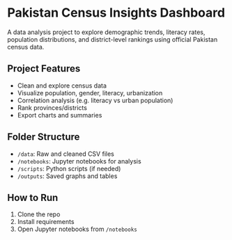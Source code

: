 # Pakistan Census Insights Dashboard

A data analysis project to explore demographic trends, literacy rates, population distributions, and district-level rankings using official Pakistan census data.

## Project Features
- Clean and explore census data
- Visualize population, gender, literacy, urbanization
- Correlation analysis (e.g. literacy vs urban population)
- Rank provinces/districts
- Export charts and summaries

## Folder Structure
- `/data`: Raw and cleaned CSV files
- `/notebooks`: Jupyter notebooks for analysis
- `/scripts`: Python scripts (if needed)
- `/outputs`: Saved graphs and tables

## How to Run
1. Clone the repo
2. Install requirements
3. Open Jupyter notebooks from `/notebooks`

